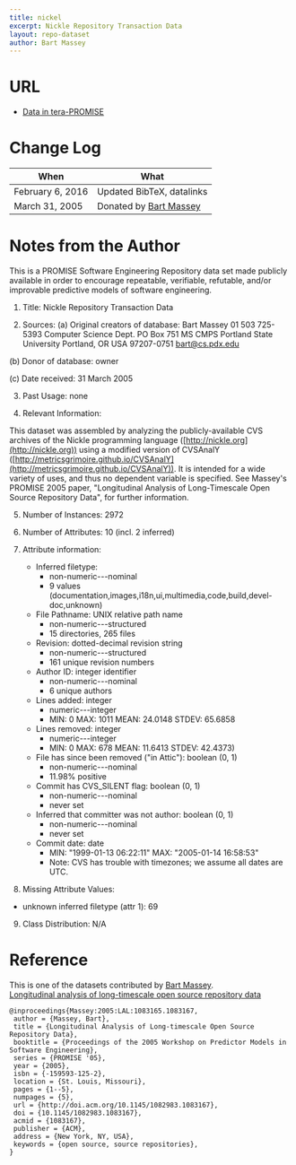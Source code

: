 ```yaml
---
title: nickel
excerpt: Nickle Repository Transaction Data
layout: repo-dataset
author: Bart Massey
---
```



# URL

* [Data in tera-PROMISE](https://terapromise.csc.ncsu.edu/svn/repo/dump/nickel/)

# Change Log

When | What---- | ----
February 6, 2016 | Updated BibTeX, datalinks
March 31, 2005  | Donated by [Bart Massey](/repo/people/data-donors/promise3.html)

# Notes from the Author

This is a PROMISE Software Engineering Repository data set made publicly
available in order to encourage repeatable, verifiable, refutable, and/or
improvable predictive models of software engineering.


1. Title: Nickle Repository Transaction Data

2. Sources:
  (a) Original creators of database:
  Bart Massey
  01 503 725-5393
  Computer Science Dept.
  PO Box 751  MS CMPS
  Portland State University
  Portland, OR USA  97207-0751
  bart@cs.pdx.edu

  (b) Donor of database: owner

  (c) Date received: 31 March 2005

3. Past Usage: none

4. Relevant Information:

This dataset was assembled by analyzing the publicly-available CVS archives of the Nickle programming language ([http://nickle.org](http://nickle.org)) using a modified version of CVSAnalY ([http://metricsgrimoire.github.io/CVSAnalY](http://metricsgrimoire.github.io/CVSAnalY)). It is intended for a wide variety of uses, and thus no dependent variable is specified.  See Massey's PROMISE 2005 paper, "Longitudinal Analysis of Long-Timescale Open Source Repository Data", for further information.

5. Number of Instances: 2972

6. Number of Attributes: 10 (incl. 2 inferred)

7. Attribute information:

   * Inferred filetype:
     * non-numeric---nominal
     * 9 values (documentation,images,i18n,ui,multimedia,code,build,devel-doc,unknown)
   * File Pathname: UNIX relative path name
     * non-numeric---structured
     * 15 directories, 265 files
   * Revision: dotted-decimal revision string
     * non-numeric---structured
     * 161 unique revision numbers
   * Author ID: integer identifier
     * non-numeric---nominal
     * 6 unique authors
   * Lines added: integer
     * numeric---integer
     * MIN: 0  MAX: 1011  MEAN: 24.0148  STDEV: 65.6858
   * Lines removed: integer
     * numeric---integer
     * MIN: 0  MAX: 678  MEAN: 11.6413  STDEV: 42.4373)
   * File has since been removed ("in Attic"): boolean (0, 1)
     * non-numeric---nominal
     * 11.98% positive
   * Commit has CVS_SILENT flag: boolean (0, 1)
     * non-numeric---nominal
     * never set
   * Inferred that committer was not author: boolean (0, 1)
     * non-numeric---nominal
     * never set
   * Commit date:  date
     * MIN: "1999-01-13 06:22:11"  MAX: "2005-01-14 16:58:53"
     * Note: CVS has trouble with timezones; we assume all dates are UTC.

8. Missing Attribute Values:

  * unknown inferred filetype (attr 1): 69

9. Class Distribution:  N/A

# Reference

This is one of the datasets contributed by [Bart Massey](/repo/people).
<br>
[Longitudinal analysis of long-timescale open source repository data](http://doi.acm.org/10.1145/1082983.1083167)
```
@inproceedings{Massey:2005:LAL:1083165.1083167,
 author = {Massey, Bart},
 title = {Longitudinal Analysis of Long-timescale Open Source Repository Data},
 booktitle = {Proceedings of the 2005 Workshop on Predictor Models in Software Engineering},
 series = {PROMISE '05},
 year = {2005},
 isbn = {-159593-125-2},
 location = {St. Louis, Missouri},
 pages = {1--5},
 numpages = {5},
 url = {http://doi.acm.org/10.1145/1082983.1083167},
 doi = {10.1145/1082983.1083167},
 acmid = {1083167},
 publisher = {ACM},
 address = {New York, NY, USA},
 keywords = {open source, source repositories},
}
```
